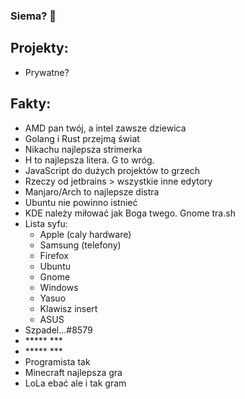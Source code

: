 ### Siema? 👋

## Projekty:

- Prywatne?

## Fakty:
- AMD pan twój, a intel zawsze dziewica
- Golang i Rust przejmą świat
- Nikachu najlepsza strimerka
- H to najlepsza litera. G to wróg.
- JavaScript do dużych projektów to grzech
- Rzeczy od jetbrains > wszystkie inne edytory
- Manjaro/Arch to najlepsze distra
- Ubuntu nie powinno istnieć
- KDE należy miłować jak Boga twego. Gnome tra.sh
- Lista syfu:
  - Apple (caly hardware)
  - Samsung (telefony)
  - Firefox
  - Ubuntu
  - Gnome
  - Windows
  - Yasuo
  - Klawisz insert
  - ASUS
- Szpadel...#8579
- \*\*\*\*\* \*\*\*
- \*\*\*\*\* \*\*\*
- Programista tak
- Minecraft najlepsza gra
- LoLa ebać ale i tak gram

